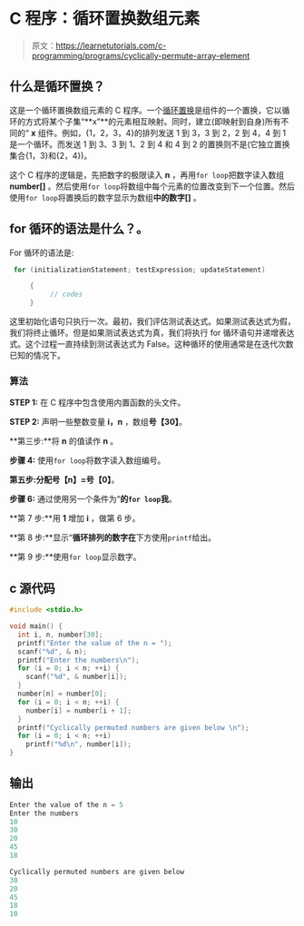 # C 程序：循环置换数组元素

> 原文：<https://learnetutorials.com/c-programming/programs/cyclically-permute-array-element>

## 什么是循环置换？

这是一个循环置换数组元素的 C 程序。一个[循环置换](https://en.wikipedia.org/wiki/Cyclic_permutation)是组件的一个置换，它以循环的方式将某个子集“**x”**的元素相互映射。同时，建立(即映射到自身)所有不同的“ **x** 组件。例如，{1，2，3，4}的排列发送 1 到 3，3 到 2，2 到 4，4 到 1 是一个循环。而发送 1 到 3、3 到 1、2 到 4 和 4 到 2 的置换则不是(它独立置换集合{1，3}和{2，4})。

这个 C 程序的逻辑是，先把数字的极限读入 **n** ，再用`for loop`把数字读入数组 **number[]** 。然后使用`for loop`将数组中每个元素的位置改变到下一个位置。然后使用`for loop`将置换后的数字显示为数组**中的数字[]** 。

## for 循环的语法是什么？。

For 循环的语法是:

```c
 for (initializationStatement; testExpression; updateStatement)

     {
          // codes
     } 

```

这里初始化语句只执行一次。最初，我们评估测试表达式。如果测试表达式为假，我们将终止循环。但是如果测试表达式为真，我们将执行 for 循环语句并递增表达式。这个过程一直持续到测试表达式为 False。这种循环的使用通常是在迭代次数已知的情况下。

### 算法

**STEP 1:** 在 C 程序中包含使用内置函数的头文件。

**STEP 2:** 声明一些整数变量 **i，n** ，数组**号【30】**。

**第三步:**将 **n** 的值读作 **n** 。

**步骤 4:** 使用`for loop`将数字读入数组编号。

**第五步:**分配**号【n】=号【0】**。

**步骤 6:** 通过使用另一个条件为“**的`for loop`我**。

**第 7 步:**用 **1** 增加 **i** ，做第 6 步。

**第 8 步:**显示“**循环排列的数字在**下方使用`printf`给出。

**第 9 步:**使用`for loop`显示数字。

## c 源代码

```c
#include <stdio.h>

void main() {
  int i, n, number[30];
  printf("Enter the value of the n = ");
  scanf("%d", & n);
  printf("Enter the numbers\n");
  for (i = 0; i < n; ++i) {
    scanf("%d", & number[i]);
  }
  number[n] = number[0];
  for (i = 0; i < n; ++i) {
    number[i] = number[i + 1];
  }
  printf("Cyclically permuted numbers are given below \n");
  for (i = 0; i < n; ++i)
    printf("%d\n", number[i]);
}

```

## 输出

```c
Enter the value of the n = 5
Enter the numbers
10
30
20
45
18

Cyclically permuted numbers are given below
30
20
45
18
10
```